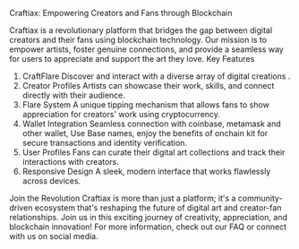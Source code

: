 Craftiax: Empowering Creators and Fans through Blockchain

Craftiax is a revolutionary platform that bridges the gap between digital creators and their fans using blockchain technology. Our mission is to empower artists, foster genuine connections, and provide a seamless way for users to appreciate and support the art they love.
Key Features

1. CraftFlare
   Discover and interact with a diverse array of digital creations .
2. Creator Profiles
   Artists can showcase their work, skills, and connect directly with their audience.
3. Flare System
   A unique tipping mechanism that allows fans to show appreciation for creators' work using cryptocurrency.
4. Wallet Integration
   Seamless connection with coinbase, metamask and other wallet, Use Base names, enjoy the benefits of onchain kit for secure transactions and identity verification.
5. User Profiles
   Fans can curate their digital art collections and track their interactions with creators.
6. Responsive Design
   A sleek, modern interface that works flawlessly across devices.

Join the Revolution
Craftiax is more than just a platform; it's a community-driven ecosystem that's reshaping the future of digital art and creator-fan relationships. Join us in this exciting journey of creativity, appreciation, and blockchain innovation!
For more information, check out our FAQ or connect with us on social media.
